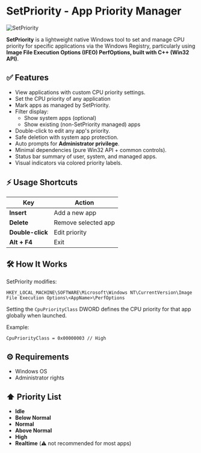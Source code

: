 
# SetPriority - App Priority Manager

![SetPriority](https://i.imgur.com/yahUcnC.png)

**SetPriority** is a lightweight native Windows tool to set and manage CPU priority for specific applications via the Windows Registry, particularly using **Image File Execution Options (IFEO) PerfOptions, built with C++ (Win32 API)**.

## ✅ Features
- View applications with custom CPU priority settings.
- Set the CPU priority of any application
- Mark apps as managed by SetPriority.
- Filter display:
  - Show system apps (optional)
  - Show existing (non-SetPriority managed) apps
- Double-click to edit any app's priority.
- Safe deletion with system app protection.
- Auto prompts for **Administrator privilege**.
- Minimal dependencies (pure Win32 API + common controls).
- Status bar summary of user, system, and managed apps.
- Visual indicators via colored priority labels.

## ⚡ Usage Shortcuts
| Key         | Action             |
|-------------|--------------------|
| **Insert**  | Add a new app       |
| **Delete**  | Remove selected app |
| **Double-click** | Edit priority  |
| **Alt + F4**| Exit                |

## 🛠 How It Works
SetPriority modifies:
```
HKEY_LOCAL_MACHINE\SOFTWARE\Microsoft\Windows NT\CurrentVersion\Image File Execution Options\<AppName>\PerfOptions
```

Setting the `CpuPriorityClass` DWORD defines the CPU priority for that app globally when launched.

Example:
```
CpuPriorityClass = 0x00000003 // High
```

## ⚙ Requirements
- Windows OS
- Administrator rights

## ⬆️ Priority List
  - **Idle**
  - **Below Normal**
  - **Normal**
  - **Above Normal**
  - **High**
  - **Realtime** (⚠️ not recommended for most apps)

